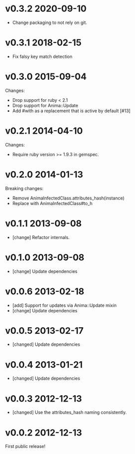 # v0.3.2 2020-09-10

* Change packaging to not rely on git.

# v0.3.1 2018-02-15

* Fix falsy key match detection

# v0.3.0 2015-09-04

Changes:

* Drop support for ruby < 2.1
* Drop support for Anima::Update
* Add #with as a replacement that is active by default [#13]

# v0.2.1 2014-04-10

Changes:

* Require ruby version >= 1.9.3 in gemspec.

# v0.2.0 2014-01-13

Breaking changes:

* Remove AnimaInfectedClass.attributes_hash(instance)
* Replace with AnimaInfectedClass#to_h

# v0.1.1 2013-09-08

* [change] Refactor internals.

# v0.1.0 2013-09-08

* [change] Update dependencies

# v0.0.6 2013-02-18

* [add] Support for updates via Anima::Update mixin
* [change] Update dependencies

# v0.0.5 2013-02-17

* [changed] Update dependencies

# v0.0.4 2013-01-21

* [changed] Update dependencies

# v0.0.3 2012-12-13

* [changed] Use the attributes_hash naming consistently.

# v0.0.2 2012-12-13

First public release!

